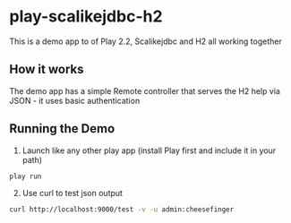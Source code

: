 play-scalikejdbc-h2
===================

This is a demo app to of Play 2.2, Scalikejdbc and H2 all working together

How it works
------------

The demo app has a simple Remote controller that serves the H2 help via JSON - it uses basic authentication


Running the Demo
----------------

1. Launch like any other play app (install Play first and include it in your path)

```sh
play run
```
  
2. Use curl to test json output

```sh
curl http://localhost:9000/test -v -u admin:cheesefinger
```
